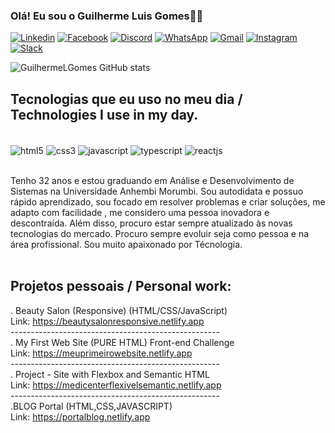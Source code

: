 ### Olá! Eu sou o Guilherme Luis Gomes👨‍💻

[![Linkedin](https://img.shields.io/badge/LinkedIn-0077B5?style=for-the-badge&logo=linkedin&logoColor=white)](https://www.linkedin.com/in/guilherme-luis-gomes-0b9988191)
[![Facebook](https://img.shields.io/badge/Facebook-1877F2?style=for-the-badge&logo=facebook&logoColor=white)](https://web.facebook.com/guilherme.luisgomes.56)
[![Discord](https://img.shields.io/badge/Discord-7289DA?style=for-the-badge&logo=discord&logoColor=white)](https://discord.gg/Guilherme.L.Gomes#7365)
[![WhatsApp](https://img.shields.io/badge/WhatsApp-25D366?style=for-the-badge&logo=whatsapp&logoColor=white)](https://api.whatsapp.com/send?phone=5511969790442)
[![Gmail](https://img.shields.io/badge/Gmail-D14836?style=for-the-badge&logo=gmail&logoColor=white)](mailto:guilhermeluisgomes27@gmail.com)
[![Instagram](https://img.shields.io/badge/Instagram-E4405F?style=for-the-badge&logo=instagram&logoColor=white)](https://www.instagram.com/guilherme.l.gomes) [![Slack](https://img.shields.io/badge/Slack-4A154B?style=for-the-badge&logo=slack&logoColor=white)](https://app.slack.com/client/T02DQU97U9X/C02DQUHHKSM)

![GuilhermeLGomes GitHub stats](https://github-readme-stats.vercel.app/api?username=GuilhermeLGomes&show_icons=true&theme=dracula)




## Tecnologias que eu uso no meu dia / Technologies I use in my day.

<div style="display:block"><br/>
 <img align="center" src="https://img.shields.io/badge/HTML5-E34F26?style=for-the-badge&logo=html5&logoColor=white" alt="html5">

 <img align="center" src="https://img.shields.io/badge/CSS3-1572B6?style=for-the-badge&logo=css3&logoColor=white" alt="css3">

 <img align="center" src="https://img.shields.io/badge/JavaScript-F7DF1E?style=for-the-badge&logo=javascript&logoColor=black" alt="javascript">

 <img align="center" src="https://img.shields.io/badge/TypeScript-007ACC?style=for-the-badge&logo=typescript&logoColor=white" alt="typescript">

 <img align="center" src="https://img.shields.io/badge/React-20232A?style=for-the-badge&logo=react&logoColor=61DAFB" alt="reactjs">

</div><br/>

Tenho 32 anos e estou graduando em Análise e Desenvolvimento de Sistemas na Universidade Anhembi Morumbi.
Sou autodidata e possuo rápido aprendizado, sou focado em resolver problemas e criar soluções, me adapto com facilidade , me considero uma pessoa inovadora e descontraída. Além disso, procuro estar sempre atualizado às novas tecnologias do mercado.
Procuro sempre evoluir seja como pessoa e na área profissional. Sou muito apaixonado por Técnologia.
<br/>
<br/>

## Projetos pessoais / Personal work:
. Beauty Salon (Responsive) (HTML/CSS/JavaScript)<br/>
 Link: https://beautysalonresponsive.netlify.app
 <br/>----------------------------------------------------<br/>
. My First Web Site (PURE HTML) Front-end Challenge <br/>
 Link: https://meuprimeirowebsite.netlify.app
<br/>----------------------------------------------------<br/>
. Project - Site with Flexbox and Semantic HTML<br/>
 Link: https://medicenterflexivelsemantic.netlify.app
<br/>----------------------------------------------------<br/>
.BLOG Portal (HTML,CSS,JAVASCRIPT) <br/>
 Link: https://portalblog.netlify.app
<br/>


